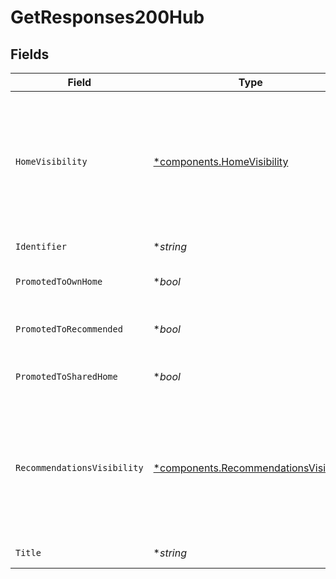 # GetResponses200Hub


## Fields

| Field                                                                                                                                                                                  | Type                                                                                                                                                                                   | Required                                                                                                                                                                               | Description                                                                                                                                                                            |
| -------------------------------------------------------------------------------------------------------------------------------------------------------------------------------------- | -------------------------------------------------------------------------------------------------------------------------------------------------------------------------------------- | -------------------------------------------------------------------------------------------------------------------------------------------------------------------------------------- | -------------------------------------------------------------------------------------------------------------------------------------------------------------------------------------- |
| `HomeVisibility`                                                                                                                                                                       | [*components.HomeVisibility](../../models/components/homevisibility.md)                                                                                                                | :heavy_minus_sign:                                                                                                                                                                     | Whether this hub is visible on the home screen<br/>  - all: Visible to all users<br/>  - none: Visible to no users<br/>  - admin: Visible to only admin users<br/>  - shared: Visible to shared users<br/> |
| `Identifier`                                                                                                                                                                           | **string*                                                                                                                                                                              | :heavy_minus_sign:                                                                                                                                                                     | The identifier for this hub                                                                                                                                                            |
| `PromotedToOwnHome`                                                                                                                                                                    | **bool*                                                                                                                                                                                | :heavy_minus_sign:                                                                                                                                                                     | Whether this hub is visible to admin user home                                                                                                                                         |
| `PromotedToRecommended`                                                                                                                                                                | **bool*                                                                                                                                                                                | :heavy_minus_sign:                                                                                                                                                                     | Whether this hub is promoted to all for recommendations                                                                                                                                |
| `PromotedToSharedHome`                                                                                                                                                                 | **bool*                                                                                                                                                                                | :heavy_minus_sign:                                                                                                                                                                     | Whether this hub is visible to shared user's home                                                                                                                                      |
| `RecommendationsVisibility`                                                                                                                                                            | [*components.RecommendationsVisibility](../../models/components/recommendationsvisibility.md)                                                                                          | :heavy_minus_sign:                                                                                                                                                                     | The visibility of this hub in recommendations:<br/>  - all: Visible to all users<br/>  - none: Visible to no users<br/>  - admin: Visible to only admin users<br/>  - shared: Visible to shared users<br/> |
| `Title`                                                                                                                                                                                | **string*                                                                                                                                                                              | :heavy_minus_sign:                                                                                                                                                                     | The title of this hub                                                                                                                                                                  |